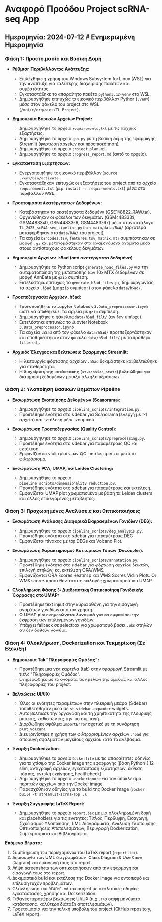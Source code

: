 # Αναφορά Προόδου Project scRNA-seq App

## Ημερομηνία: 2024-07-12 # Ενημερωμένη Ημερομηνία

### Φάση 1: Προετοιμασία και Βασική Δομή

*   **Ρύθμιση Περιβάλλοντος Ανάπτυξης:**
    *   Επιλέχθηκε η χρήση του Windows Subsystem for Linux (WSL) για την ανάπτυξη για καλύτερης διαχείρισης πακέτων και συμβατότητας.
    *   Εγκαταστάθηκε το απαραίτητο πακέτο `python3.12-venv` στο WSL.
    *   Δημιουργήθηκε επιτυχώς το εικονικό περιβάλλον Python (`.venv`) μέσα στον φάκελο του project στο WSL (`/mnt/c/ergasies/TL_Project`).

*   **Δημιουργία Βασικών Αρχείων Project:**
    *   Δημιουργήθηκε το αρχείο `requirements.txt` με τις αρχικές εξαρτήσεις.
    *   Δημιουργήθηκε το αρχείο `app.py` με τη βασική δομή της εφαρμογής Streamlit (φόρτωση αρχείων και προεπισκόπηση).
    *   Δημιουργήθηκε το αρχείο `project_plan.md`.
    *   Δημιουργήθηκε το αρχείο `progress_report.md` (αυτό το αρχείο).

*   **Εγκατάσταση Εξαρτήσεων:**
    *   Ενεργοποιήθηκε το εικονικό περιβάλλον (`source .venv/bin/activate`).
    *   Εγκαταστάθηκαν επιτυχώς οι εξαρτήσεις του project από το αρχείο `requirements.txt` (`pip install -r requirements.txt`) μέσα στο περιβάλλον WSL.

*   **Προετοιμασία Ακατέργαστων Δεδομένων:**
    *   Κατεβάστηκαν τα ακατέργαστα δεδομένα (GSE148822_RAW.tar).
    *   Οργανώθηκαν οι φάκελοι των δειγμάτων (GSM4483339, GSM4483340, GSM4483366, GSM4483367) μέσα στον κατάλογο `TL_2025_scRNA-seq_pipeline_python-main/data/RAW/` (αργότερα μεταφέρθηκαν στο `data/RAW/` του project).
    *   Τα αρχεία `barcodes.tsv`, `features.tsv`, `matrix.mtx` συμπιέστηκαν σε μορφή `.gz` και μετονομάστηκαν στα αναμενόμενα ονόματα μέσα στους αντίστοιχους φακέλους δειγμάτων.

*   **Δημιουργία Αρχείων .h5ad (από ακατέργαστα δεδομένα):**
    *   Δημιουργήθηκε το Python script `generate_h5ad_files.py` για την αυτοματοποίηση της μετατροπής των 10x MTX δεδομένων σε μορφή AnnData με `gzip` συμπίεση.
    *   Εκτελέστηκε επιτυχώς το `generate_h5ad_files.py`, δημιουργώντας τα αρχεία `.h5ad` (με `gzip` συμπίεση) στον φάκελο `data/h5ad/`.

*   **Προεπεξεργασία Αρχείων .h5ad:**
    *   Τροποποιήθηκε το Jupyter Notebook `3.Data_preprocessor.ipynb` ώστε να αποθηκεύει τα αρχεία με `gzip` συμπίεση.
    *   Δημιουργήθηκε ο φάκελος `data/h5ad_filt/` (αν δεν υπήρχε).
    *   Εκτελέστηκε επιτυχώς το Jupyter Notebook `3.Data_preprocessor.ipynb`.
    *   Τα αρχεία `.h5ad` από τον φάκελο `data/h5ad/` προεπεξεργάστηκαν και αποθηκεύτηκαν στον φάκελο `data/h5ad_filt/` με το πρόθεμα `filtered_`.

*   **Αρχικός Έλεγχος και Βελτιώσεις Εφαρμογής Streamlit:**
    *   Η λειτουργία φόρτωσης αρχείων `.h5ad` δοκιμάστηκε και βελτιώθηκε για σταθερότητα.
    *   Η διαχείριση της κατάστασης (`st.session_state`) βελτιώθηκε για διατήρηση δεδομένων μεταξύ αλληλεπιδράσεων.

### Φάση 2: Υλοποίηση Βασικών Βημάτων Pipeline

*   **Ενσωμάτωση Ενοποίησης Δεδομένων (Scanorama):**
    *   Δημιουργήθηκε το αρχείο `pipeline_scripts/integration.py`.
    *   Προστέθηκε ενότητα στο sidebar για Scanorama (ενεργή με >1 αρχεία) και εκτέλεση μέσω κουμπιού.

*   **Ενσωμάτωση Προεπεξεργασίας (Quality Control):**
    *   Δημιουργήθηκε το αρχείο `pipeline_scripts/preprocessing.py`.
    *   Προστέθηκε ενότητα στο sidebar για παραμέτρους QC και εκτέλεση.
    *   Εμφανίζονται violin plots των QC metrics πριν και μετά το φιλτράρισμα.

*   **Ενσωμάτωση PCA, UMAP, και Leiden Clustering:**
    *   Δημιουργήθηκε το αρχείο `pipeline_scripts/dimensionality_reduction.py`.
    *   Προστέθηκε ενότητα στο sidebar για παραμέτρους και εκτέλεση.
    *   Εμφανίζεται UMAP plot χρωματισμένο με βάση τα Leiden clusters και άλλες επιλεγόμενες μεταβλητές.

### Φάση 3: Προχωρημένες Αναλύσεις και Οπτικοποιήσεις

*   **Ενσωμάτωση Ανάλυσης Διαφορικά Εκφρασμένων Γονιδίων (DEG):**
    *   Δημιουργήθηκε το αρχείο `pipeline_scripts/deg_analysis.py`.
    *   Προστέθηκε ενότητα στο sidebar για παραμέτρους DEG.
    *   Εμφανίζεται πίνακας με top DEGs και Volcano Plot.

*   **Ενσωμάτωση Χαρακτηρισμού Κυτταρικών Τύπων (Decoupler):**
    *   Δημιουργήθηκε το αρχείο `pipeline_scripts/annotation.py`.
    *   Προστέθηκε ενότητα στο sidebar για φόρτωση αρχείου δεικτών, επιλογή στηλών, και εκτέλεση ORA/WMS.
    *   Εμφανίζονται ORA Scores Heatmap και WMS Scores Violin Plots. Οι WMS scores προστίθενται στις επιλογές χρωματισμού του UMAP.

*   **Ολοκλήρωση Φάσης 3: Διαδραστική Οπτικοποίηση Γονιδιακής Έκφρασης στο UMAP:**
    *   Προστέθηκε text input στην κύρια οθόνη για την εισαγωγή ονομάτων γονιδίων από τον χρήστη.
    *   Ο UMAP plot ενημερώνεται δυναμικά για να εμφανίσει την έκφραση των επιλεγμένων γονιδίων.
    *   Υπάρχει fallback σε selectbox για χρωματισμό βάσει `.obs` στηλών αν δεν δοθούν γονίδια.

### Φάση 4: Ολοκλήρωση, Dockerization και Τεκμηρίωση (Σε Εξέλιξη)

*   **Δημιουργία Tab "Πληροφορίες Ομάδας":**
    *   Προστέθηκε μια νέα καρτέλα (tab) στην εφαρμογή Streamlit με τίτλο "Πληροφορίες Ομάδας".
    *   Ενημερώθηκε με τα ονόματα των μελών της ομάδας και άλλες πληροφορίες του project.

*   **Βελτιώσεις UI/UX:**
    *   Όλες οι ενότητες παραμέτρων στην πλευρική μπάρα (Sidebar) τοποθετήθηκαν μέσα σε `st.sidebar.expander` widgets.
    *   Αυτό βελτίωσε την οργάνωση και τη χρηστικότητα της πλευρικής μπάρας, καθιστώντας την πιο συμπαγή.
    *   Διορθώθηκε σφάλμα `ImportError` σχετικά με τη συνάρτηση `plot_volcano`.
    *   Διευκρινίστηκε η χρήση των φιλτραρισμένων αρχείων `.h5ad` για αποφυγή σφαλμάτων μεγέθους αρχείου κατά το ανέβασμα.

*   **Έναρξη Dockerization:**
    *   Δημιουργήθηκε το αρχείο `Dockerfile` με τις απαραίτητες οδηγίες για το χτίσιμο της Docker image της εφαρμογής (βάση Python 3.12-slim, αντιγραφή αρχείων, εγκατάσταση εξαρτήσεων, έκθεση πόρτας, εντολή εκκίνησης, healthcheck).
    *   Δημιουργήθηκε το αρχείο `.dockerignore` για τον αποκλεισμό περιττών αρχείων από την Docker image.
    *   Παρασχέθηκαν οδηγίες για το build της Docker image (`docker build -t streamlit-scrna-app .`).

*   **Έναρξη Συγγραφής LaTeX Report:**
    *   Δημιουργήθηκε το αρχείο `report.tex` με μια ολοκληρωμένη δομή και placeholders για τις ενότητες: Τίτλος, Περίληψη, Εισαγωγή, Σχεδιασμός Υλοποίησης, UML Διαγράμματα, Ανάλυση Υλοποίησης, Οπτικοποιήσεις Αποτελεσμάτων, Περιγραφή Dockerization, Συμπεράσματα και Βιβλιογραφία.

**Επόμενα Βήματα:**
1.  Συμπλήρωση του περιεχομένου του LaTeX report (`report.tex`).
2.  Δημιουργία των UML διαγραμμάτων (Class Diagram & Use Case Diagram) και εισαγωγή τους στο report.
3.  Λήψη screenshots των οπτικοποιήσεων από την εφαρμογή και εισαγωγή τους στο report.
4.  Δοκιμαστικό build και εκτέλεση της Docker image για εντοπισμό και επίλυση τυχόν προβλημάτων.
5.  Ολοκλήρωση του `README.md` του project με αναλυτικές οδηγίες εγκατάστασης, χρήσης και Dockerization.
6.  Πιθανές περαιτέρω βελτιώσεις UI/UX (π.χ., πιο σαφή μηνύματα κατάστασης, καλύτερη διάταξη αποτελεσμάτων).
7.  Προετοιμασία για την τελική υποβολή του project (GitHub repository, LaTeX report). 